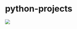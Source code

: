 # python-projects

<image src="https://user-images.githubusercontent.com/23296604/28448646-8a08ef48-6da7-11e7-8ed6-b944dff81a44.png">
